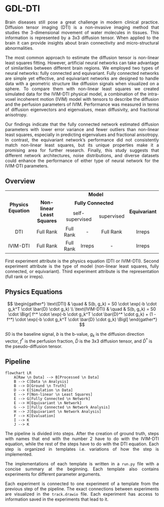 # GDL-DTI

<div style="text-align:justify">

Brain diseases still pose a great challenge in modern clinical practice. Diffusion tensor imaging (DTI) is a non-invasive imaging method that studies the 3-dimensional movement of water molecules in tissues. This information is represented by a 3x3 diffusion tensor. When applied to the brain it can provide insights about brain connectivity and micro-structural abnormalities.  

The most common approach to estimate the diffusion tensor is non-linear least squares fitting. However, artificial neural networks can take advantage of similarities between different brain regions. We employed two types of neural networks: fully connected and equivariant. Fully connected networks are simple yet effective, and equivariant networks are designed to handle data with a geometric structure like diffusion signals when visualized on a sphere. To compare them with non-linear least squares we created simulated data for the IVIM-DTI physical model, a combination of the intra-voxel incoherent motion (IVIM) model with tensors to describe the diffusion and the perfusion parameters of IVIM. Performance was measured in terms of diffusion eigenvectors and eigenvalues, mean diffusivity, and fractional anisotropy.

Our findings indicate that the fully connected network estimated diffusion parameters with lower error variance and fewer outliers than non-linear least squares, especially in predicting eigenvalues and fractional anisotropy. In contrast, the equivariant network’s performance did not consistently match non-linear least squares, but its unique properties make it a promising area for further research. Finally, this study suggests that different network architectures, noise distributions, and diverse datasets could enhance the performance of either type of neural network for the IVIM-DTI parameters.

</div>

## Overview

<style type="text/css">
table{border-collapse:collapse;}
td, th{text-align:center;vertical-align:center;}
.bold{font-weight:bold;}
</style>

<table>
<tbody>
  <tr>
    <td class="bold" rowspan="3">Physics Equation</td>
    <td class="bold" colspan="5">Model</td>
  </tr>
  <tr>
    <td class="bold" rowspan="2">Non-linear Least Squares</td>
    <td class="bold" colspan="3">Fully Connected</td>
    <td class="bold" rowspan="2">Equivariant</td>
  </tr>
  <tr>
    <td colspan="2">self-supervised</td>
    <td>supervised</td>
  </tr>
  <tr>
    <td>DTI</td>
    <td>Full Rank</td>
    <td>Full Rank</td>
    <td>-</td>
    <td>Full Rank</td>
    <td>Irreps</td>
  </tr>
  <tr>
    <td>IVIM-DTI</td>
    <td>Full Rank</td>
    <td>Full Rank<br></td>
    <td>Irreps<br></td>
    <td>- </td>
    <td>Irreps</td>
  </tr>
</tbody>
</table>

<div style="text-align:justify">

First experiment attribute is the physics equation (DTI or IVIM-DTI). Second experiment attribute is the type of model (non-linear least squares, fully connected, or equivariant). Third experiment attribute is the representation (full rank or
irreps).

</div>

## Physics Equations

$$
\begin{gather*}
\text{DTI} & \quad & S(b, g_k) = S0 \cdot \exp(-b \cdot g_k^T \cdot \bar{D} \cdot g_k) \\
\text{IVIM-DTI} & \quad & S(b, g_k) = S0 \cdot \Bigr[ f^* \cdot \exp(-b \cdot g_k^T \cdot \bar{D}^* \cdot g_k) + (1 - f^*) \cdot \exp(-b \cdot g_k^T \cdot \bar{D} \cdot g_k) \Bigl]
\end{gather*}
$$

$S0$ is the baseline signal, $b$ is the b-value, $g_k$ is the diffusion direction vector, $f^*$ is the perfusion fraction, $\bar{D}$ is the 3x3 diffusion tensor, and $\bar{D}^*$ is the pseudo-diffusion tensor.

## Pipeline

```mermaid
flowchart LR
    A[Raw \n Data] --> B[Processed \n Data]
    B --> C[Data \n Analysis]
    B --> D[Ground \n Truth]
    D --> E[Simulation \n Data]
    E --> F[Non-linear \n Least Squares]
    E --> G[Fully Connected \n Network]
    E --> H[Equivariant \n Network]
    G --> I[Fully Connected \n Network Analysis]
    H --> J[Equivariant \n Network Analysis]
    F --> K[Evaluation]
    I --> K
    J --> K
```

<div style="text-align:justify">

The pipeline is divided into steps. After the creation of ground truth, steps with names that end with the number 2 have to do with the IVIM-DTI equation, while the rest of the steps have to do with the DTI equation. Each step is organized in templates i.e. variations of how the step is implemented. 

The implementations of each template is written in a `run.py` file with a concise summary at the beginning. Each template also contains experiments for different parameter arguments. 

Each experiment is connected to one experiment of a template from the previous step of the pipeline. The exact connections between experiments are visualized in the `track.drawio` file. Each experiment has access to information saved in the experiments that lead to it.

</div>